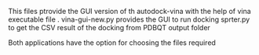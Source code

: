 This files ptrovide the GUI version of th autodock-vina with the help of vina executable file .
vina-gui-new.py provides the GUI to run docking
sprter.py to get the CSV result of the docking from PDBQT output folder

Both applications have the option for choosing the files required 
